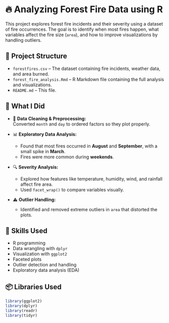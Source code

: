 # 🔥 Analyzing Forest Fire Data using R

This project explores forest fire incidents and their severity using a dataset of fire occurrences. The goal is to identify when most fires happen, what variables affect the fire size (`area`), and how to improve visualizations by handling outliers.

## 📁 Project Structure

- `forestfires.csv` – The dataset containing fire incidents, weather data, and area burned.
- `forest_fire_analysis.Rmd` – R Markdown file containing the full analysis and visualizations.
- `README.md` – This file.

## 🚀 What I Did

- 🧹 **Data Cleaning & Preprocessing:**  
  Converted `month` and `day` to ordered factors so they plot properly.

- 📊 **Exploratory Data Analysis:**  
  - Found that most fires occurred in **August** and **September**, with a small spike in **March**.  
  - Fires were more common during **weekends**.

- 🔍 **Severity Analysis:**  
  - Explored how features like temperature, humidity, wind, and rainfall affect fire area.  
  - Used `facet_wrap()` to compare variables visually.

- ⚠️ **Outlier Handling:**  
  - Identified and removed extreme outliers in `area` that distorted the plots.

## 🧠 Skills Used

- R programming  
- Data wrangling with `dplyr`  
- Visualization with `ggplot2`  
- Faceted plots  
- Outlier detection and handling  
- Exploratory data analysis (EDA)

## 📦 Libraries Used

```r
library(ggplot2)
library(dplyr)
library(readr)
library(tidyr)
